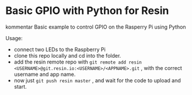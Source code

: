 # Basic GPIO with Python for Resin
kommentar
Basic example to control GPIO on the Rasperry Pi using Python

Usage:

* connect two LEDs to the Raspberry Pi
* clone this repo locally and cd into the folder.
* add the resin remote repo with `git remote add resin <USERNAME>@git.resin.io:<USERNAME>/<APPNAME>.git` , with the correct username and app name.
* now just `git push resin master` , and wait for the code to upload and start.
